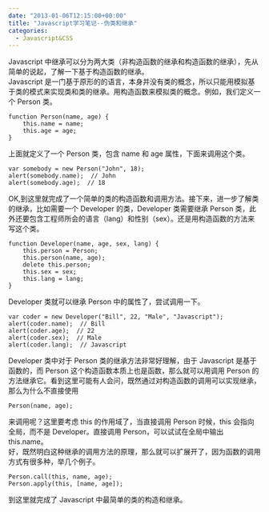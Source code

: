 ```yaml
---
date: "2013-01-06T12:15:00+00:00"
title: "Javascript学习笔记--伪类和继承"
categories:
  - Javascript&CSS
---
```


Javascript 中继承可以分为两大类（非构造函数的继承和构造函数的继承），先从简单的说起，了解一下基于构造函数的继承。  
Javascript 是一门基于原形的的语言，本身并没有类的概念，所以只能用模拟基于类的模式来实现类和类的继承。用构造函数来模拟类的概念。例如，我们定义一个 Person 类。

    function Person(name, age) {
        this.name = name;
        this.age = age;
    }

上面就定义了一个 Person 类，包含 name 和 age 属性，下面来调用这个类。

    var somebody = new Person("John", 18);
    alert(somebody.name);  // John
    alert(somebody.age);  // 18

OK,到这里就完成了一个简单的类的构造函数和调用方法。接下来，进一步了解类的继承，比如需要一个 Developer 的类，Developer 类需要继承 Person 类，此外还要包含工程师所会的语言（lang）和性别（sex）。还是用构造函数的方法来写这个类。

    function Developer(name, age, sex, lang) {
        this.person = Person;
        this.person(name, age);
        delete this.person;
        this.sex = sex;
        this.lang = lang;
    }

Developer 类就可以继承 Person 中的属性了，尝试调用一下。

    var coder = new Developer("Bill", 22, "Male", "Javascript");
    alert(coder.name);  // Bill
    alert(coder.age);  // 22
    alert(coder.sex);  // Male
    alert(coder.lang);  // Javascript

Developer 类中对于 Person 类的继承方法非常好理解，由于 Javascript 是基于函数的，而 Person 这个构造函数本质上也是函数，那么就可以用调用 Person 的方法继承它。看到这里可能有人会问，既然通过对构造函数的调用可以实现继承，那么为什么不直接使用

    Person(name, age);

来调用呢？这里要考虑 this 的作用域了，当直接调用 Person 时候，this 会指向全局，而不是 Developer。直接调用 Person，可以试试在全局中输出 this.name。  
好，既然明白这种继承的调用方法的原理，那么就可以扩展开了，因为函数的调用方式有很多种，举几个例子。

    Person.call(this, name, age);
    Person.apply(this, [name, age]);

到这里就完成了 Javascript 中最简单的类的构造和继承。

